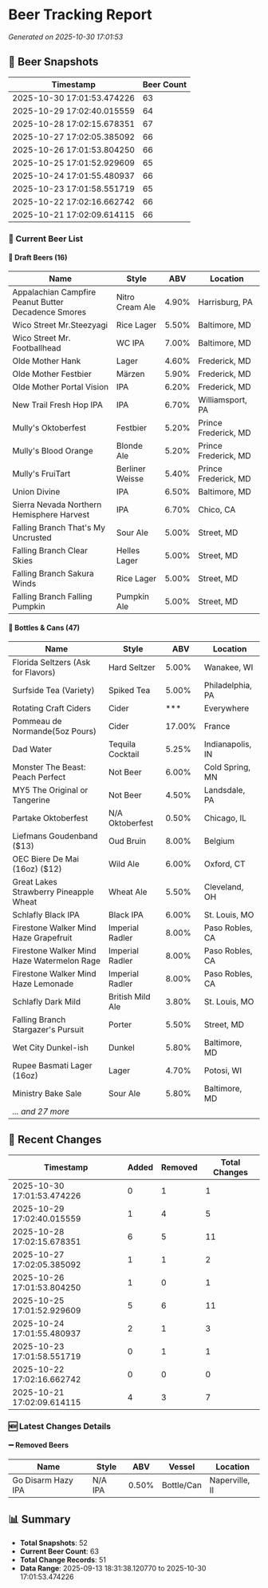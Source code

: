 # Beer Tracking Report
*Generated on 2025-10-30 17:01:53*

## 📸 Beer Snapshots

| Timestamp | Beer Count |
|-----------|------------|
| 2025-10-30 17:01:53.474226 | 63 |
| 2025-10-29 17:02:40.015559 | 64 |
| 2025-10-28 17:02:15.678351 | 67 |
| 2025-10-27 17:02:05.385092 | 66 |
| 2025-10-26 17:01:53.804250 | 66 |
| 2025-10-25 17:01:52.929609 | 65 |
| 2025-10-24 17:01:55.480937 | 66 |
| 2025-10-23 17:01:58.551719 | 65 |
| 2025-10-22 17:02:16.662742 | 66 |
| 2025-10-21 17:02:09.614115 | 66 |

### 🍺 Current Beer List

#### 🍺 Draft Beers (16)

| Name | Style | ABV | Location |
|------|-------|-----|----------|
| Appalachian Campfire Peanut Butter Decadence Smores | Nitro Cream Ale | 4.90% | Harrisburg, PA |
| Wico Street Mr.Steezyagi | Rice Lager | 5.50% | Baltimore, MD |
| Wico Street Mr. Footballhead | WC IPA | 7.00% | Baltimore, MD |
| Olde Mother Hank | Lager | 4.60% | Frederick, MD |
| Olde Mother Festbier | Märzen | 5.90% | Frederick, MD |
| Olde Mother Portal Vision | IPA | 6.20% | Frederick, MD |
| New Trail Fresh Hop IPA | IPA | 6.70% | Williamsport, PA |
| Mully's Oktoberfest | Festbier | 5.20% | Prince Frederick, MD |
| Mully's Blood Orange | Blonde Ale | 5.20% | Prince Frederick, MD |
| Mully's FruiTart | Berliner Weisse | 5.40% | Prince Frederick, MD |
| Union Divine | IPA | 6.50% | Baltimore, MD |
| Sierra Nevada Northern Hemisphere Harvest | IPA | 6.70% | Chico, CA |
| Falling Branch That's My Uncrusted | Sour Ale | 5.00% | Street, MD |
| Falling Branch Clear Skies | Helles Lager | 5.00% | Street, MD |
| Falling Branch Sakura Winds  | Rice Lager | 5.00% | Street, MD |
| Falling Branch Falling Pumpkin | Pumpkin Ale | 5.00% | Street, MD |

#### 🥫 Bottles & Cans (47)

| Name | Style | ABV | Location |
|------|-------|-----|----------|
| Florida Seltzers (Ask for Flavors) | Hard Seltzer | 5.00% | Wanakee, WI |
| Surfside Tea (Variety) | Spiked Tea | 5.00% | Philadelphia, PA |
| Rotating Craft Ciders | Cider | *** | Everywhere |
| Pommeau de Normande(5oz Pours) | Cider | 17.00% | France |
| Dad Water  | Tequila Cocktail | 5.25% | Indianapolis, IN |
| Monster The Beast: Peach Perfect | Not Beer | 6.00% | Cold Spring, MN |
| MY5 The Original or Tangerine  | Not Beer | 4.50% | Landsdale, PA |
| Partake Oktoberfest | N/A Oktoberfest | 0.50% | Chicago, IL |
| Liefmans Goudenband ($13) | Oud Bruin | 8.00% | Belgium |
| OEC Biere De Mai (16oz) ($12) | Wild Ale | 6.00% | Oxford, CT |
| Great Lakes Strawberry Pineapple Wheat | Wheat Ale | 5.50% | Cleveland, OH |
| Schlafly Black IPA | Black IPA | 6.00% | St. Louis, MO |
| Firestone Walker Mind Haze Grapefruit | Imperial Radler | 8.00% | Paso Robles, CA |
| Firestone Walker Mind Haze Watermelon Rage | Imperial Radler | 8.00% | Paso Robles, CA |
| Firestone Walker Mind Haze Lemonade | Imperial Radler | 8.00% | Paso Robles, CA |
| Schlafly Dark Mild | British Mild Ale | 3.80% | St. Louis, MO |
| Falling Branch Stargazer's Pursuit | Porter | 5.50% | Street, MD |
| Wet City Dunkel-ish | Dunkel | 5.80% | Baltimore, MD |
| Rupee Basmati Lager (16oz) | Lager | 4.70% | Potosi, WI |
| Ministry Bake Sale | Sour Ale | 5.80% | Baltimore, MD |
| *... and 27 more* | | | |


## 🔄 Recent Changes

| Timestamp | Added | Removed | Total Changes |
|-----------|-------|---------|---------------|
| 2025-10-30 17:01:53.474226 | 0 | 1 | 1 |
| 2025-10-29 17:02:40.015559 | 1 | 4 | 5 |
| 2025-10-28 17:02:15.678351 | 6 | 5 | 11 |
| 2025-10-27 17:02:05.385092 | 1 | 1 | 2 |
| 2025-10-26 17:01:53.804250 | 1 | 0 | 1 |
| 2025-10-25 17:01:52.929609 | 5 | 6 | 11 |
| 2025-10-24 17:01:55.480937 | 2 | 1 | 3 |
| 2025-10-23 17:01:58.551719 | 0 | 1 | 1 |
| 2025-10-22 17:02:16.662742 | 0 | 0 | 0 |
| 2025-10-21 17:02:09.614115 | 4 | 3 | 7 |

### 🆕 Latest Changes Details

#### ➖ Removed Beers

| Name | Style | ABV | Vessel | Location |
|------|-------|-----|--------|----------|
| Go Disarm Hazy IPA | N/A IPA | 0.50% | Bottle/Can | Naperville, Il |


## 📊 Summary

- **Total Snapshots**: 52
- **Current Beer Count**: 63
- **Total Change Records**: 51
- **Data Range**: 2025-09-13 18:31:38.120770 to 2025-10-30 17:01:53.474226
